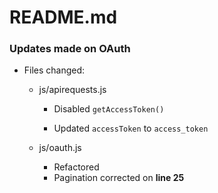 # README.md

### Updates made on OAuth

- Files changed:

  - js/apirequests.js

    - Disabled `getAccessToken()`

    - Updated `accessToken` to `access_token`

      

  - js/oauth.js

    - Refactored
    - Pagination corrected on **line 25**

